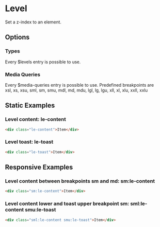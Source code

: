 # Level

Set a z-index to an element.

## Options

### Types

Every \$levels entry is possible to use.

### Media Queries

Every \$media-queries entry is possible to use. Predefined breakpoints are xsl, xs, xsu, sml, sm, smu, mdl, md, mdu, lgl, lg, lgu, xll, xl, xlu, xxll, xxlu

## Static Examples

### Level content: **le-content**

```html
<div class="le-content">Item</div>
```

### Level toast: **le-toast**

```html
<div class="le-toast">Item</div>
```

## Responsive Examples

### Level content between breakpoints sm and md: **sm:le-content**

```html
<div class="sm:le-content">Item</div>
```

### Level content lower and toast upper breakpoint sm: **sml:le-content smu:le-toast**

```html
<div class="sml:le-content smu:le-toast">Item</div>
```

